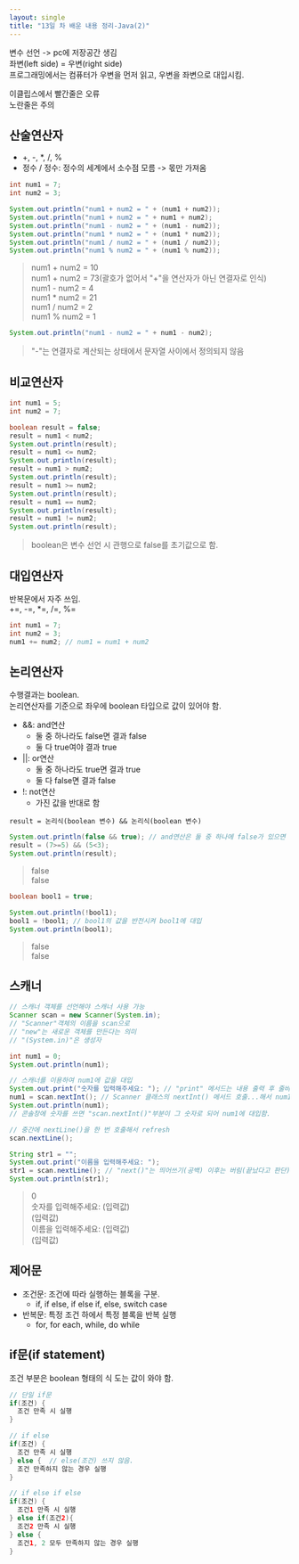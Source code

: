```yaml
---
layout: single
title: "13일 차 배운 내용 정리-Java(2)"
---
```


변수 선언 -> pc에 저장공간 생김\
좌변(left side) = 우변(right side)\
프로그래밍에서는 컴퓨터가 우변을 먼저 읽고, 우변을 좌변으로 대입시킴.

이클립스에서 빨간줄은 오류\
노란줄은 주의

## 산술연산자

- +, -, *, /, %
- 정수 / 정수: 정수의 세계에서 소수점 모름 -> 몫만 가져옴

```java
int num1 = 7;
int num2 = 3;

System.out.println("num1 + num2 = " + (num1 + num2));
System.out.println("num1 + num2 = " + num1 + num2);
System.out.println("num1 - num2 = " + (num1 - num2));
System.out.println("num1 * num2 = " + (num1 * num2));
System.out.println("num1 / num2 = " + (num1 / num2));
System.out.println("num1 % num2 = " + (num1 % num2));
```

>num1 + num2 = 10\
num1 + num2 = 73(괄호가 없어서 "+"을 연산자가 아닌 연결자로 인식)\
num1 - num2 = 4\
num1 * num2 = 21\
num1 / num2 = 2\
num1 % num2 = 1

```java
System.out.println("num1 - num2 = " + num1 - num2);
```

>"-"는 연결자로 계산되는 상태에서 문자열 사이에서 정의되지 않음

## 비교연산자

```java
int num1 = 5;
int num2 = 7;

boolean result = false;
result = num1 < num2;
System.out.println(result);
result = num1 <= num2;
System.out.println(result);
result = num1 > num2;
System.out.println(result);
result = num1 >= num2;
System.out.println(result);
result = num1 == num2;
System.out.println(result);
result = num1 != num2;
System.out.println(result);
```

>boolean은 변수 선언 시 관행으로 false를 초기값으로 함.

## 대입연산자

반복문에서 자주 쓰임.\
+=, -=, *=, /=, %=

```java
int num1 = 7;
int num2 = 3;
num1 += num2; // num1 = num1 + num2
```

## 논리연산자

수행결과는 boolean.\
논리연산자를 기준으로 좌우에 boolean 타입으로 값이 있어야 함.

- &&: and연산
  - 둘 중 하나라도 false면 결과 false
  - 둘 다 true여야 결과 true
- \|\|: or연산
  - 둘 중 하나라도 true면 결과 true
  - 둘 다 false면 결과 false
- !: not연산
  - 가진 값을 반대로 함

`result = 논리식(boolean 변수) && 논리식(boolean 변수)`

```java
System.out.println(false && true); // and연산은 둘 중 하나에 false가 있으면 무조건 false이므로 뒤는 볼 것도 없다. dead code
result = (7>=5) && (5<3);
System.out.println(result);
```

>false\
>false

```java
boolean bool1 = true;

System.out.println(!bool1);
bool1 = !bool1; // bool1의 값을 반전시켜 bool1에 대입
System.out.println(bool1);
```

>false\
>false

## 스캐너

```java
// 스캐너 객체를 선언해야 스캐너 사용 가능
Scanner scan = new Scanner(System.in);
// "Scanner"객체의 이름을 scan으로
// "new"는 새로운 객체를 만든다는 의미
// "(System.in)"은 생성자

int num1 = 0;
System.out.println(num1);

// 스캐너를 이용하여 num1에 값을 대입
System.out.print("숫자를 입력해주세요: "); // "print" 메서드는 내용 출력 후 줄바꿈을 안함
num1 = scan.nextInt(); // Scanner 클래스의 nextInt() 메서드 호출...해서 num1에 담겠다.
System.out.println(num1);
// 콘솔창에 숫자를 쓰면 "scan.nextInt()"부분이 그 숫자로 되어 num1에 대입함.

// 중간에 nextLine()을 한 번 호출해서 refresh
scan.nextLine();

String str1 = "";
System.out.print("이름을 입력해주세요: ");
str1 = scan.nextLine(); // "next()"는 띄어쓰기(공백) 이후는 버림(끝났다고 판단). 그래서 "nextLine()" 사용
System.out.println(str1);
```

>0\
>숫자를 입력해주세요: (입력값)\
>(입력값)\
>이름을 입력해주세요: (입력값)\
>(입력값)

## 제어문

- 조건문: 조건에 따라 실행하는 블록을 구분. 
  - if, if else, if else if, else, switch case
- 반복문: 특정 조건 하에서 특정 블록을 반복 실행
  - for, for each, while, do while

## if문(if statement)

조건 부분은 boolean 형태의 식 도는 값이 와야 함.

```java
// 단일 if문
if(조건) {
  조건 만족 시 실행
}

// if else
if(조건) {
  조건 만족 시 실행
} else {  // else(조건) 쓰지 않음.
  조건 만족하지 않는 경우 실행
}

// if else if else
if(조건) {
  조건1 만족 시 실행
} else if(조건2){
  조건2 만족 시 실행
} else {
  조건1, 2 모두 만족하지 않는 경우 실행
}
```

